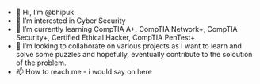 - 👋 Hi, I’m @bhipuk
- 👀 I’m interested in Cyber Security
- 🌱 I’m currently learning CompTIA A+, CompTIA Network+, CompTIA Security+, Certified Ethical Hacker, CompTIA PenTest+ 
- 💞️ I’m looking to collaborate on various projects as I want to learn and solve some puzzles and hopefully, eventually contribute to the soloution of the problem.
- 📫 How to reach me - i would say on here 

<!---
bhipuk/bhipuk is a ✨ special ✨ repository because its `README.md` (this file) appears on your GitHub profile.
You can click the Preview link to take a look at your changes.
--->
